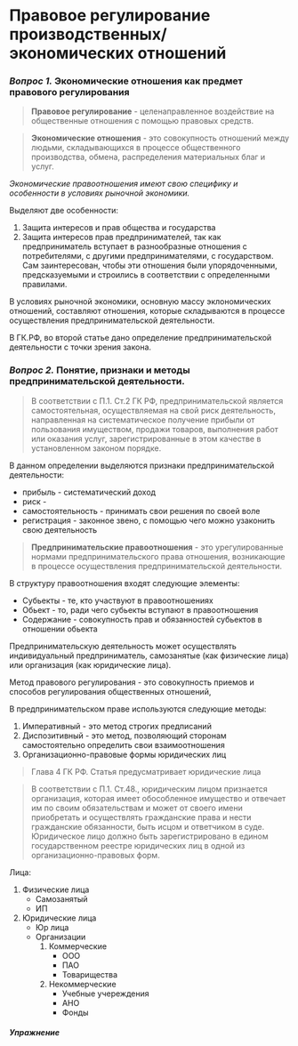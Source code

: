 # Правовое регулирование производственных/экономических отношений

### *Вопрос 1.* Экономические отношения как предмет правового регулирования
> **Правовое регулирование** - целенаправленное воздействие на общественные отношения с помощью правовых средств.

> **Экономические отношения** - это совокупность отношений между людьми, складывающихся в процессе общественного производства, обмена, распределения материальных благ и услуг.

*Экономические правоотношения имеют свою специфику и особенности в условиях рыночной экономики.*

Выделяют две особенности:
1. Защита интересов и прав общества и государства
2. Защита интересов прав предпринимателей, так как предприниматель вступает в разнообразные отношения с потребителями, с другими предпринимателями, с государством. Сам заинтересован, чтобы эти отношения были упорядоченными, предсказуемыми и строились в соответствии с определенными правилами.

В условиях рыночной экономики, основную массу эклономических отношений, составляют отношения, которые складываются в процессе осуществления предпринимательской деятельности.

В ГК.РФ, во второй статье дано определение предпринимательской деятельности с точки зрения закона.

### *Вопрос 2.* Понятие, признаки и методы предпринимательской деятельности.

> В соответствии с П.1. Ст.2 ГК РФ, предпринимательской является самостоятельная, осуществляемая на свой риск деятельность, направленная на систематическое получение прибыли от пользования имуществом, продажи товаров, выполнения работ или оказания услуг, зарегистрированные в этом качестве в установленном законом порядке.

В данном определении выделяются признаки предпринимательской деятельности:
* прибыль - систематический доход
* риск - 
* самостоятельность - принимать свои решения по своей воле
* регистрация - законное звено, с помощью чего можно узаконить свою деятельность

> **Предпринимательские правоотношения** - это урегулированные нормами предпринимательского права отношения, возникающие в процессе осуществления предпринимательской деятельности.

В структуру правоотношения входят следующие элементы:
* Субьекты - те, кто участвуют в правоотношениях
* Обьект - то, ради чего субьекты вступают в правоотношения
* Содержание - совокупность прав и обязанностей субьектов в отношении обьекта

Предпринимательскую деятельность может осуществлять индивидуальный предприниматель, самозанятые (как физические лица) или организация (как юридические лица).

Метод правового регулирования - это совокупность приемов и способов регулирования общественных отношений, 

В предпринимательском праве используются следующие методы:
1. Императивный - это метод строгих предписаний
2. Диспозитивный - это метод, позволяющий сторонам самостоятельно определить свои взаимоотношения
3. Организационно-правовые формы юридических лиц

> Глава 4 ГК РФ. Статья предусматривает юридические лица

> В соответствии с П.1. Ст.48., юридическим лицом признается организация, которая имеет обособленное имущество и отвечает им по своим обязательствам и может от своего имени приобретать и осуществлять гражданские права и нести гражданские обязанности, быть исцом и ответчиком в суде.
Юридическое лицо должно быть зарегистрировано в едином государственном реестре юридических лиц в одной из организационно-правовых форм.

Лица:
1. Физические лица
    * Самозанятый
    * ИП
2. Юридические лица
    * Юр лица
    * Организации
        1. Коммерческие
            * ООО
            * ПАО
            * Товарищества
        2. Некоммерческие
            * Учебные учереждения
            * АНО
            * Фонды

##### Упражнение